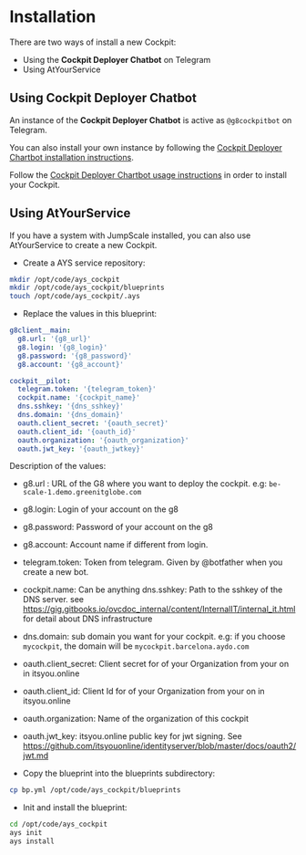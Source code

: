 # Installation

There are two ways of install a new Cockpit:

- Using the **Cockpit Deployer Chatbot** on Telegram
- Using AtYourService


## Using Cockpit Deployer Chatbot

An instance of the **Cockpit Deployer Chatbot** is active as `@g8cockpitbot` on Telegram.  

You can also install your own instance by following the [Cockpit Deployer Chartbot installation instructions](../deployer_bot/installation.md).

Follow the [Cockpit Deployer Chartbot usage instructions](../deployer_bot/usage.md) in order to install your Cockpit.


## Using AtYourService

If you have a system with JumpScale installed, you can also use AtYourService to create a new Cockpit.

- Create a AYS service repository:

```bash
mkdir /opt/code/ays_cockpit
mkdir /opt/code/ays_cockpit/blueprints
touch /opt/code/ays_cockpit/.ays
```

- Replace the values in this blueprint:

```yaml
g8client__main:
  g8.url: '{g8_url}'
  g8.login: '{g8_login}'
  g8.password: '{g8_password}'
  g8.account: '{g8_account}'

cockpit__pilot:
  telegram.token: '{telegram_token}'
  cockpit.name: '{cockpit_name}'
  dns.sshkey: '{dns_sshkey}'
  dns.domain: '{dns_domain}'
  oauth.client_secret: '{oauth_secret}'
  oauth.client_id: '{oauth_id}'
  oauth.organization: '{oauth_organization}'
  oauth.jwt_key: '{oauth_jwtkey}'
```

Description of the values:
- g8.url : URL of the G8 where you want to deploy the cockpit. e.g: `be-scale-1.demo.greenitglobe.com`
- g8.login: Login of your account on the g8
- g8.password: Password of your account on the g8
- g8.account: Account name if different from login.
- telegram.token: Token from telegram. Given by @botfather when you create a new bot.
- cockpit.name: Can be anything
dns.sshkey: Path to the sshkey of the DNS server. see https://gig.gitbooks.io/ovcdoc_internal/content/InternalIT/internal_it.html for detail about DNS infrastructure
- dns.domain: sub domain you want for your cockpit. e.g: if you choose `mycockpit`, the domain will be `mycockpit.barcelona.aydo.com`
- oauth.client_secret: Client secret for of your Organization from your on in itsyou.online
- oauth.client_id: Client Id for of your Organization from your on in itsyou.online
- oauth.organization: Name of the organization of this cockpit
- oauth.jwt_key: itsyou.online public key for jwt signing. See https://github.com/itsyouonline/identityserver/blob/master/docs/oauth2/jwt.md

- Copy the blueprint into the blueprints subdirectory:  

```bash
cp bp.yml /opt/code/ays_cockpit/blueprints
```

- Init and install the blueprint:

```bash
cd /opt/code/ays_cockpit
ays init
ays install
```